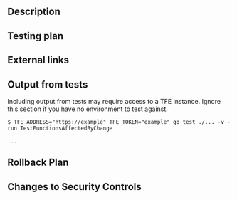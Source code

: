 <!--
Thank you for contributing to hashicorp/go-tfe! Please read docs/CONTRIBUTING.md for detailed information when preparing your change.

Here's what to expect after the pull request is opened:

The test suite contains many acceptance tests that are run against a test version of HCP Terraform, and additional testing is done against Terraform Enterprise. You can read more about running the tests against your own Terraform Enterprise environment in TESTS.md. Our CI system (Github Actions) will not test your fork until a one-time approval takes place.

Your change, depending on its impact, may be released in the following ways:

  1. For impactful bug fixes, it can be released fairly quickly as a patch release.
  2. For noncritical bug fixes and new features, it will be incorporated into the next minor version release.
  3. For breaking changes (those changes that alter the public method signatures), more consideration must be made and alternatives may be considered, depending on upgrade difficulty and release schedule.

Please note that API features that are not generally available should not be merged/released without prior discussion with the maintainers. See docs/CONTRIBUTING Section "Adding API changes that are not generally available" for more information.

Please fill out the remaining template to assist code reviewers and testers with incorporating your change. If a section does not apply, feel free to delete it.
-->

## Description

<!-- Describe why you're making this change. -->

## Testing plan

<!--
1.  _Describe how to replicate_
1.  _the conditions under which your code performs its purpose,_
1.  _including example code to run where necessary._
-->

## External links

<!--
_Include any links here that might be helpful for people reviewing your PR. If there are none, feel free to delete this section._

- [API documentation](https://developer.hashicorp.com/terraform/cloud-docs/api-docs/xxxx)
- [Related PR](https://github.com/terraform-providers/terraform-provider-tfe/pull/xxxx)

-->

## Output from tests
Including output from tests may require access to a TFE instance. Ignore this section if you have no environment to test against.

<!--
_Please run the tests locally for any files you changes and include the output here._
-->
```
$ TFE_ADDRESS="https://example" TFE_TOKEN="example" go test ./... -v -run TestFunctionsAffectedByChange

...
```

<!-- heimdall_github_prtemplate:grc-pci_dss-2024-01-05 -->
## Rollback Plan

<!--
Please outline a plan in the event changes need to be rolled back

Example: If a change needs to be reverted, we will roll out an update to the code within 7 days.
-->

## Changes to Security Controls

<!--
Are there any changes to security controls (access controls, encryption, logging) in this pull request? If so, explain.
-->
